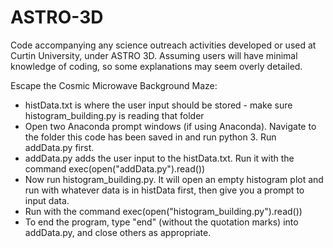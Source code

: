 # ASTRO-3D
Code accompanying any science outreach activities developed or used at Curtin University, under ASTRO 3D. Assuming users will have minimal knowledge of coding, so some explanations may seem overly detailed.

Escape the Cosmic Microwave Background Maze:
- histData.txt is where the user input should be stored - make sure histogram_building.py is reading that folder
- Open two Anaconda prompt windows (if using Anaconda). Navigate to the folder this code has been saved in and run python 3. Run addData.py first.
- addData.py adds the user input to the histData.txt. Run it with the command exec(open("addData.py").read())
- Now run histogram_building.py. It will open an empty histogram plot and run with whatever data is in histData first, then give you a prompt to input data.
- Run with the command exec(open("histogram_building.py").read())
- To end the program, type "end" (without the quotation marks) into addData.py, and close others as appropriate. 
